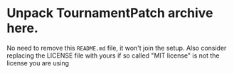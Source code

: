 # Unpack TournamentPatch archive here.
No need to remove this `README.md` file, it won't join the setup. Also consider replacing the LICENSE file with yours if so called "MIT license" is not the license you are using
